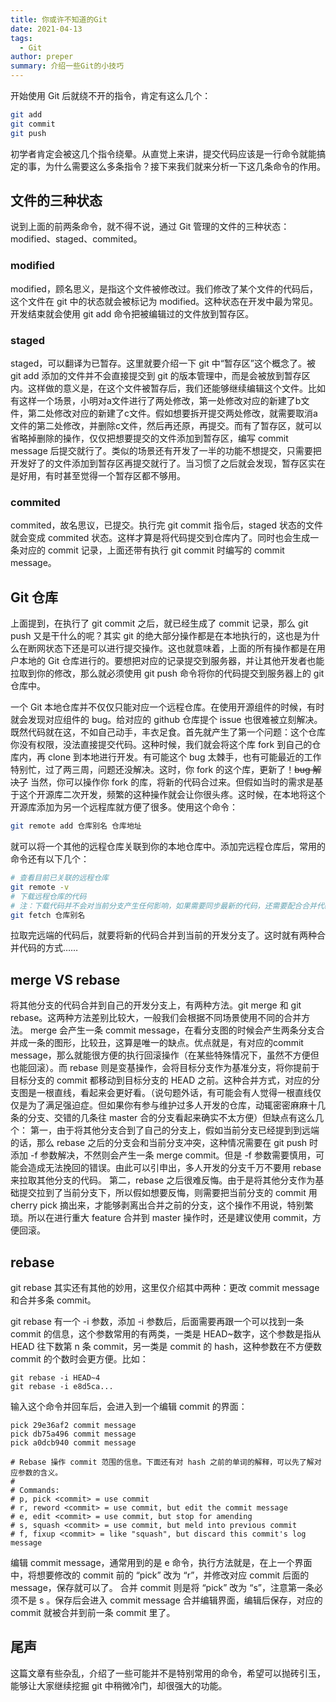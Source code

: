 ```yaml
---
title: 你或许不知道的Git
date: 2021-04-13
tags:
  - Git
author: preper
summary: 介绍一些Git的小技巧
---
```


开始使用 Git 后就绕不开的指令，肯定有这么几个：

``` bash
git add
git commit
git push
```
初学者肯定会被这几个指令绕晕。从直觉上来讲，提交代码应该是一行命令就能搞定的事，为什么需要这么多条指令？接下来我们就来分析一下这几条命令的作用。

## 文件的三种状态

说到上面的前两条命令，就不得不说，通过 Git 管理的文件的三种状态：modified、staged、commited。

### modified
modified，顾名思义，是指这个文件被修改过。我们修改了某个文件的代码后，这个文件在 git 中的状态就会被标记为 modified。这种状态在开发中最为常见。开发结束就会使用 git add 命令把被编辑过的文件放到暂存区。

### staged
staged，可以翻译为已暂存。这里就要介绍一下 git 中“暂存区”这个概念了。被 git add 添加的文件并不会直接提交到 git 的版本管理中，而是会被放到暂存区内。这样做的意义是，在这个文件被暂存后，我们还能够继续编辑这个文件。比如有这样一个场景，小明对a文件进行了两处修改，第一处修改对应的新建了b文件，第二处修改对应的新建了c文件。假如想要拆开提交两处修改，就需要取消a文件的第二处修改，并删除c文件，然后再还原，再提交。而有了暂存区，就可以省略掉删除的操作，仅仅把想要提交的文件添加到暂存区，编写 commit message 后提交就行了。类似的场景还有开发了一半的功能不想提交，只需要把开发好了的文件添加到暂存区再提交就行了。当习惯了之后就会发现，暂存区实在是好用，有时甚至觉得一个暂存区都不够用。

### commited
commited，故名思议，已提交。执行完 git commit 指令后，staged 状态的文件就会变成 commited 状态。这样才算是将代码提交到仓库内了。同时也会生成一条对应的 commit 记录，上面还带有执行 git commit 时编写的 commit message。

## Git 仓库

上面提到，在执行了 git commit 之后，就已经生成了 commit 记录，那么 git push 又是干什么的呢？其实 git 的绝大部分操作都是在本地执行的，这也是为什么在断网状态下还是可以进行提交操作。这也就意味着，上面的所有操作都是在用户本地的 Git 仓库进行的。要想把对应的记录提交到服务器，并让其他开发者也能拉取到你的修改，那么就必须使用 git push 命令将你的代码提交到服务器上的 git 仓库中。

一个 Git 本地仓库并不仅仅只能对应一个远程仓库。在使用开源组件的时候，有时就会发现对应组件的 bug。给对应的 github 仓库提个 issue 也很难被立刻解决。既然代码就在这，不如自己动手，丰衣足食。首先就产生了第一个问题：这个仓库你没有权限，没法直接提交代码。这种时候，我们就会将这个库 fork 到自己的仓库内，再 clone 到本地进行开发。有可能这个 bug 太棘手，也有可能最近的工作特别忙，过了两三周，问题还没解决。这时，你 fork 的这个库，更新了！~~bug 解决了~~ 当然，你可以操作你 fork 的库，将新的代码合过来。但假如当时的需求是基于这个开源库二次开发，频繁的这种操作就会让你很头疼。这时候，在本地将这个开源库添加为另一个远程库就方便了很多。使用这个命令：

``` bash
git remote add 仓库别名 仓库地址
```
就可以将一个其他的远程仓库关联到你的本地仓库中。添加完远程仓库后，常用的命令还有以下几个：

``` bash
# 查看目前已关联的远程仓库
git remote -v
# 下载远程仓库的代码
# 注：下载代码并不会对当前分支产生任何影响，如果需要同步最新的代码，还需要配合合并代码的操作
git fetch 仓库别名
```
拉取完远端的代码后，就要将新的代码合并到当前的开发分支了。这时就有两种合并代码的方式……

## merge VS rebase

将其他分支的代码合并到自己的开发分支上，有两种方法。git merge 和 git rebase。这两种方法差别比较大，一般我们会根据不同场景使用不同的合并方法。
merge 会产生一条 commit message，在看分支图的时候会产生两条分支合并成一条的图形，比较丑，这算是唯一的缺点。优点就是，有对应的commit message，那么就能很方便的执行回滚操作（在某些特殊情况下，虽然不方便但也能回滚）。而 rebase 则是变基操作，会将目标分支作为基准分支，将你提前于目标分支的 commit 都移动到目标分支的 HEAD 之前。这种合并方式，对应的分支图是一根直线，看起来会更好看。（说句题外话，有可能会有人觉得一根直线仅仅是为了满足强迫症。但如果你有参与维护过多人开发的仓库，动辄密密麻麻十几条的分支、交错的几条往 master 合的分支看起来确实不太方便）但缺点有这么几个：
第一，由于将其他分支合到了自己的分支上，假如当前分支已经提到到远端的话，那么 rebase 之后的分支会和当前分支冲突，这种情况需要在 git push 时添加 -f 参数解决，不然则会产生一条 merge commit。但是 -f 参数需要慎用，可能会造成无法挽回的错误。由此可以引申出，多人开发的分支千万不要用 rebase 来拉取其他分支的代码。
第二，rebase 之后很难反悔。由于是将其他分支作为基础提交拉到了当前分支下，所以假如想要反悔，则需要把当前分支的 commit 用 cherry pick 摘出来，才能够剥离出合并之前的分支，这个操作不用说，特别繁琐。所以在进行重大 feature 合并到 master 操作时，还是建议使用 commit，方便回滚。

## rebase

git rebase 其实还有其他的妙用，这里仅介绍其中两种：更改 commit message 和合并多条 commit。

git rebase 有一个 -i 参数，添加 -i 参数后，后面需要再跟一个可以找到一条 commit 的信息，这个参数常用的有两类，一类是 HEAD~数字，这个参数是指从 HEAD 往下数第 n 条 commit，另一类是 commit 的 hash，这种参数在不方便数 commit 的个数时会更方便。比如：

``` 
git rebase -i HEAD~4
git rebase -i e8d5ca...
```
输入这个命令并回车后，会进入到一个编辑 commit 的界面：

``` 
pick 29e36af2 commit message
pick db75a496 commit message
pick a0dcb940 commit message

# Rebase 操作 commit 范围的信息。下面还有对 hash 之前的单词的解释，可以先了解对应参数的含义。
#
# Commands:
# p, pick <commit> = use commit
# r, reword <commit> = use commit, but edit the commit message
# e, edit <commit> = use commit, but stop for amending
# s, squash <commit> = use commit, but meld into previous commit
# f, fixup <commit> = like "squash", but discard this commit's log message
```

编辑 commit message，通常用到的是 e 命令，执行方法就是，在上一个界面中，将想要修改的 commit 前的 “pick” 改为 “r”，并修改对应 commit 后面的 message，保存就可以了。
合并 commit 则是将 “pick” 改为 “s”，注意第一条必须不是 s 。保存后会进入 commit message 合并编辑界面，编辑后保存，对应的 commit 就被合并到前一条 commit 里了。

## 尾声
这篇文章有些杂乱，介绍了一些可能并不是特别常用的命令，希望可以抛砖引玉，能够让大家继续挖掘 git 中稍微冷门，却很强大的功能。
